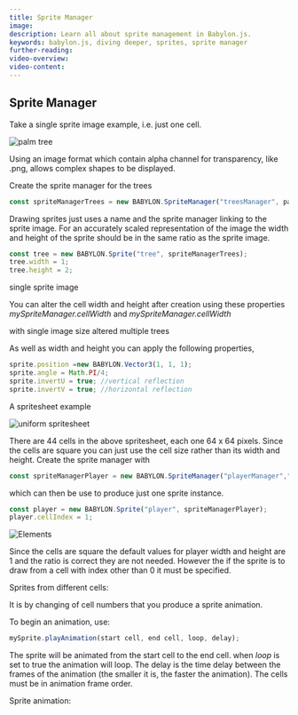 ```yaml
---
title: Sprite Manager
image: 
description: Learn all about sprite management in Babylon.js.
keywords: babylon.js, diving deeper, sprites, sprite manager
further-reading:
video-overview:
video-content:
---
```


## Sprite Manager

Take a single sprite image example, i.e. just one cell.

![palm tree](/img/getstarted/palmtree.png)

Using an image format which contain alpha channel for transparency, like .png, allows complex shapes to be displayed.

Create the sprite manager for the trees
```javascript
const spriteManagerTrees = new BABYLON.SpriteManager("treesManager", path to palm.png, 2000, {width: 512, height: 1024});
```
Drawing sprites just uses a name and the sprite manager linking to the sprite image. For an accurately scaled representation of the image the width and height of the sprite should be in the same ratio as the sprite image.
```javascript
const tree = new BABYLON.Sprite("tree", spriteManagerTrees); 
tree.width = 1;
tree.height = 2;
```

single sprite image <Playground id="#YCY2IL" title="Single Sprite Image" description="Simple example of a single sprite image." image=""/>

You can alter the cell width and height after creation using these properties *mySpriteManager.cellWidth* and *mySpriteManager.cellWidth*

with single image size altered <Playground id="#YCY2IL#1" title="Single Sprite Image Altered" description="Simple example of a single sprite image altered." image=""/>
multiple trees <Playground id="#YCY2IL#2" title="Multiple Sprites Example" description="Simple example of multiple sprites." image=""/>

As well as width and height you can apply the following properties,

```javascript
sprite.position =new BABYLON.Vector3(1, 1, 1);
sprite.angle = Math.PI/4;
sprite.invertU = true; //vertical reflection
sprite.invertV = true; //horizontal reflection
```

A spritesheet example

![uniform spritesheet](/img/how_to/Sprites/08-2.png)

There are 44 cells in the above spritesheet, each one 64 x 64 pixels. Since the cells are square you can just use  the cell size rather than its width and height. Create the sprite manager with
```javascript
const spriteManagerPlayer = new BABYLON.SpriteManager("playerManager","path to Player.png", 1, 64);
```
which can then be use to produce just one sprite instance.

```javascript
const player = new BABYLON.Sprite("player", spriteManagerPlayer); 
player.cellIndex = 1;
```
![Elements](/img/how_to/Sprites/08-1.png)

Since the cells are square the default values for player width and height are 1 and the ratio is correct they are not needed. However the if the sprite is to draw from a cell with index other than 0 it must be specified.

Sprites from different cells: <Playground id="#YCY2IL#3" title="Sprites From Different Cells" description="Simple example of sprites from different cells" image=""/>

It is by changing of cell numbers that you produce a sprite animation.

To begin an animation, use:
```javascript
mySprite.playAnimation(start cell, end cell, loop, delay);
```
The sprite will be animated from the start cell to the end cell. when *loop* is set to true the animation will loop. The delay is the time delay between the frames of the animation (the smaller it is, the faster the animation). The cells must be in animation frame order.

Sprite animation: <Playground id="#YCY2IL#4" title="Sprite Animation" description="Simple example of how to handle sprite animation." image=""/>